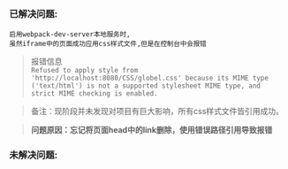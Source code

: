 ### 已解决问题:
    启用webpack-dev-server本地服务时,
    虽然iframe中的页面成功应用css样式文件,但是在控制台中会报错

> 报错信息 <br>
> `Refused to apply style from 'http://localhost:8080/CSS/globel.css' because its MIME type ('text/html') is not a supported stylesheet MIME type, and strict MIME checking is enabled.`

> 备注：现阶段并未发现对项目有巨大影响，所有css样式文件皆引用成功。

> <strong>问题原因：忘记将页面head中的link删除，使用错误路径引用导致报错</strong>

### 未解决问题:

